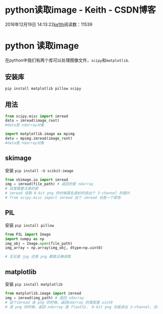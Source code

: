 # python读取image - Keith - CSDN博客





2016年12月19日 14:13:22[ke1th](https://me.csdn.net/u012436149)阅读数：11539








# python 读取image

在python中我们有两个库可以处理图像文件，`scipy`和`matplotlib`.

## 安装库
`pip install matplotlib pillow scipy`
## 用法

```python
from scipy.misc import imread
data = imread(image_root)
#data是 ndarray对象
```

```python
import matplotlib.image as mpimg
data = mpimg.imread(image_root)
#data是 ndarray对象
```

## skimage

安装 `pip install -U scikit-image`

```python
from skimage.io import imread
img = imread(file_path) # 返回的是 ndarray
# 这里需要注意的是
# imread 读取 8-bit png 的时候莫名奇妙的读出个 3-channel 的图片
# from scipy.misc import imread 这个 imread 也是一个尿性
```

## PIL

安装 `pip install pillow`

```python
from PIL import Image
import numpy as np
img_obj = Image.open(file_path)
img_array = np.array(img_obj, dtype=np.uint8)

# 无论是 jpg 还是 png 都能正确读取
```

## matplotlib

安装 `pip install matplotlib`

```python
from matplotlib.image import imread
img = imread(img_path) # 返回 ndarray
# 这个imread 读 png 的时候，返回ndarray 的类型是 uint8
# 读 png 的时候，返回 ndarray 是 float32， 8-bit png 也能读出 3-channel，活在梦里
```



